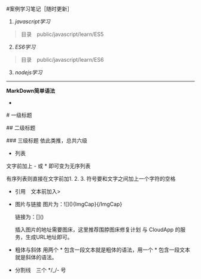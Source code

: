 #案例学习笔记［随时更新］
1. *javascript学习* 
> 目录　public/javascript/learn/ES5
2. *ES6学习*
> 目录　public/javascript/learn/ES6
3. *nodejs学习*

***

**MarkDown简单语法**

*   
\# 一级标题

\#\# 二级标题

\#\#\# 三级标题
依此类推，总共六级

* 列表

文字前加上 - 或 * 即可变为无序列表

有序列表则直接在文字前加1. 2. 3. 符号要和文字之间加上一个字符的空格

* 引用　文本前加入\> 

* 图片与链接
  图片为：\!\[](){ImgCap}{/ImgCap}
  
  链接为：\[]()
  
  插入图片的地址需要图床，这里推荐围脖图床修复计划 与 CloudApp 的服务，生成URL地址即可。

* 粗体与斜体
   用两个 * 包含一段文本就是粗体的语法，用一个 * 包含一段文本就是斜体的语法。
   
* 分割线　三个 */_/- 号